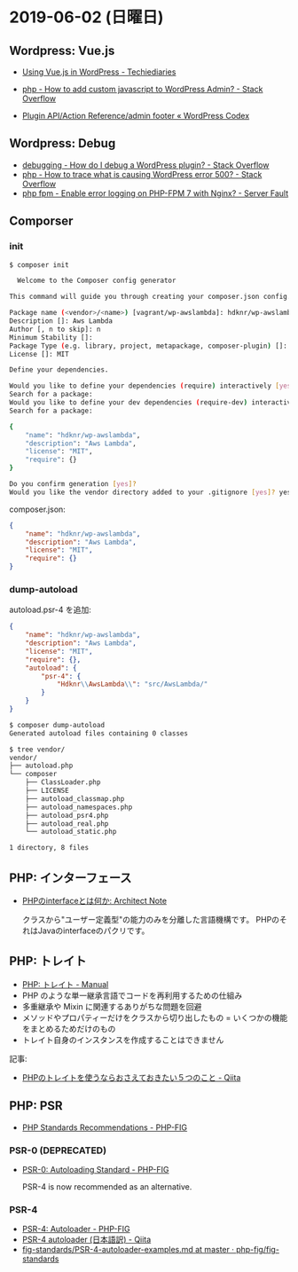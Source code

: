 # 2019-06-02 (日曜日)

## Wordpress: Vue.js

- [Using Vue.js in WordPress - Techiediaries](https://www.techiediaries.com/wordpress-vuejs/)
- [php - How to add custom javascript to WordPress Admin? - Stack Overflow](https://stackoverflow.com/questions/3326967/how-to-add-custom-javascript-to-wordpress-admin)


- [Plugin API/Action Reference/admin footer « WordPress Codex](https://codex.wordpress.org/Plugin_API/Action_Reference/admin_footer)


## Wordpress: Debug

- [debugging - How do I debug a WordPress plugin? - Stack Overflow](https://stackoverflow.com/questions/14541989/how-do-i-debug-a-wordpress-plugin)
- [php - How to trace what is causing WordPress error 500? - Stack Overflow](https://stackoverflow.com/questions/7576759/how-to-trace-what-is-causing-wordpress-error-500)
- [php fpm - Enable error logging on PHP-FPM 7 with Nginx? - Server Fault](https://serverfault.com/questions/831249/enable-error-logging-on-php-fpm-7-with-nginx)


## Comporser

### init

~~~bash 
$ composer init

  Welcome to the Composer config generator  

This command will guide you through creating your composer.json config.

Package name (<vendor>/<name>) [vagrant/wp-awslambda]: hdknr/wp-awslambda
Description []: Aws Lambda
Author [, n to skip]: n
Minimum Stability []:
Package Type (e.g. library, project, metapackage, composer-plugin) []:
License []: MIT

Define your dependencies.

Would you like to define your dependencies (require) interactively [yes]? 
Search for a package: 
Would you like to define your dev dependencies (require-dev) interactively [yes]? 
Search for a package: 

{
    "name": "hdknr/wp-awslambda",
    "description": "Aws Lambda",
    "license": "MIT",
    "require": {}
}

Do you confirm generation [yes]? 
Would you like the vendor directory added to your .gitignore [yes]? yes

~~~

composer.json:

~~~json
{
    "name": "hdknr/wp-awslambda",
    "description": "Aws Lambda",
    "license": "MIT",
    "require": {}
}
~~~

### dump-autoload

autoload.psr-4 を追加:

~~~json
{
    "name": "hdknr/wp-awslambda",
    "description": "Aws Lambda",
    "license": "MIT",
    "require": {},
    "autoload": {
        "psr-4": {
            "Hdknr\\AwsLambda\\": "src/AwsLambda/"
        }
    }
}
~~~

~~~bash
$ composer dump-autoload
Generated autoload files containing 0 classes
~~~

~~~bash
$ tree vendor/
vendor/
├── autoload.php
└── composer
    ├── ClassLoader.php
    ├── LICENSE
    ├── autoload_classmap.php
    ├── autoload_namespaces.php
    ├── autoload_psr4.php
    ├── autoload_real.php
    └── autoload_static.php

1 directory, 8 files
~~~


## PHP: インターフェース

- [PHPのinterfaceとは何か: Architect Note](http://blog.tojiru.net/article/377526320.html)

    クラスから"ユーザー定義型"の能力のみを分離した言語機構です。
    PHPのそれはJavaのinterfaceのパクリです。

## PHP: トレイト

- [PHP: トレイト - Manual](https://www.php.net/manual/ja/language.oop5.traits.php)
- PHP のような単一継承言語でコードを再利用するための仕組み
- 多重継承や Mixin に関連するありがちな問題を回避
- メソッドやプロパティーだけをクラスから切り出したもの = いくつかの機能をまとめるためだけのもの
- トレイト自身のインスタンスを作成することはできません

記事:

- [PHPのトレイトを使うならおさえておきたい５つのこと - Qiita](https://qiita.com/sasakure-kei@github/items/212637b2f32197441a3a)


## PHP: PSR

- [PHP Standards Recommendations - PHP-FIG](https://www.php-fig.org/psr/)

### PSR-0 (DEPRECATED)

- [PSR-0: Autoloading Standard - PHP-FIG](https://www.php-fig.org/psr/psr-0/)

    PSR-4 is now recommended as an alternative.

### PSR-4

- [PSR-4: Autoloader - PHP-FIG](https://www.php-fig.org/psr/psr-4/)
- [PSR-4 autoloader (日本語訳) - Qiita](https://qiita.com/inouet/items/0208237629496070bbd4)
- [fig-standards/PSR-4-autoloader-examples.md at master · php-fig/fig-standards](https://github.com/php-fig/fig-standards/blob/master/accepted/PSR-4-autoloader-examples.md)


